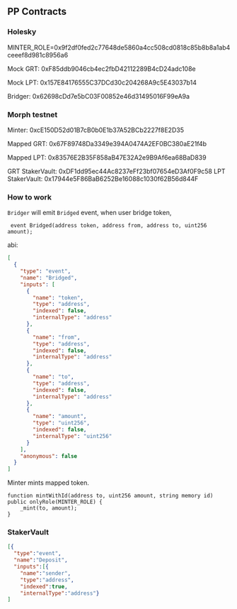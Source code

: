 ## PP Contracts

### Holesky
MINTER_ROLE=0x9f2df0fed2c77648de5860a4cc508cd0818c85b8b8a1ab4ceeef8d981c8956a6

Mock GRT: 0xF85ddb9046cb4ec2fbD42112289B4cD24adc108e

Mock LPT: 0x157E84176555C37DCd30c204268A9c5E43037b14

Bridger: 0x62698cDd7e5bC03F00852e46d31495016F99eA9a

### Morph testnet

Minter: 0xcE150D52d01B7cB0b0E1b37A52BCb2227f8E2D35

Mapped GRT: 0x67F89748Da3349e394A0474A2EF0BC380aE21f4b

Mapped LPT: 0x83576E2B35F858aB47E32A2e9B9Af6ea68BaD839

GRT StakerVault: 0xDF1dd95ec44Ac8237eFf23bf07654eD3Af0F9c58
LPT StakerVault: 0x17944e5F86BaB6252Be16088c1030f62B56d844F

### How to work

`Bridger` will emit `Bridged` event, when user bridge token,

```solidity
 event Bridged(address token, address from, address to, uint256 amount);
```

abi:

```json
[
  {
    "type": "event",
    "name": "Bridged",
    "inputs": [
      {
        "name": "token",
        "type": "address",
        "indexed": false,
        "internalType": "address"
      },
      {
        "name": "from",
        "type": "address",
        "indexed": false,
        "internalType": "address"
      },
      {
        "name": "to",
        "type": "address",
        "indexed": false,
        "internalType": "address"
      },
      {
        "name": "amount",
        "type": "uint256",
        "indexed": false,
        "internalType": "uint256"
      }
    ],
    "anonymous": false
  }
]
```

Minter mints mapped token.

```solidity
function mintWithId(address to, uint256 amount, string memory id) public onlyRole(MINTER_ROLE) {
    _mint(to, amount);
}
```

### StakerVault

```json
[{
  "type":"event",
  "name":"Deposit",
  "inputs":[{
    "name":"sender",
    "type":"address",
    "indexed":true,
    "internalType":"address"}
]
```
